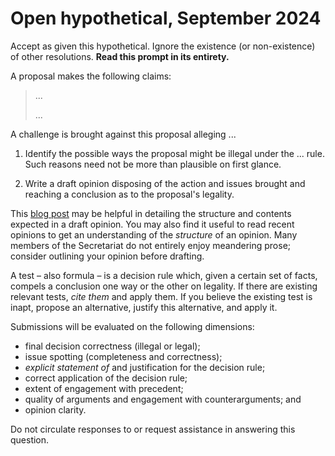 Open hypothetical, September 2024
=================================

Accept as given this hypothetical. Ignore the existence (or non-existence) of other resolutions. **Read this prompt in its entirety.**

A proposal makes the following claims:

> ...
> 
> ...

A challenge is brought against this proposal alleging ...

1. Identify the possible ways the proposal might be illegal under the ... rule. Such reasons need not be more than plausible on first glance.

2. Write a draft opinion disposing of the action and issues brought and reaching a conclusion as to the proposal's legality.

This [blog post](https://imperiumanglorum.wordpress.com/2024/03/23/writing-gensec-opinions/) may be helpful in detailing the structure and contents expected in a draft opinion. You may also find it useful to read recent opinions to get an understanding of the _structure_ of an opinion. Many members of the Secretariat do not entirely enjoy meandering prose; consider outlining your opinion before drafting.

A test – also formula – is a decision rule which, given a certain set of facts, compels a conclusion one way or the other on legality. If there are existing relevant tests, _cite them_ and apply them. If you believe the existing test is inapt, propose an alternative, justify this alternative, and apply it.

Submissions will be evaluated on the following dimensions: 
* final decision correctness (illegal or legal);
* issue spotting (completeness and correctness);
* _explicit statement of_ and justification for the decision rule;
* correct application of the decision rule;
* extent of engagement with precedent;
* quality of arguments and engagement with counterarguments; and
* opinion clarity.

Do not circulate responses to or request assistance in answering this question.
